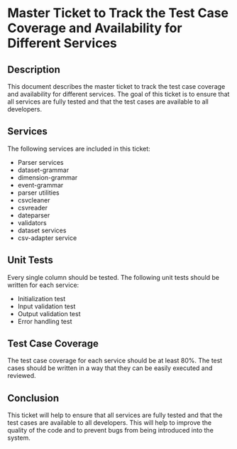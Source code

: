 # Master Ticket to Track the Test Case Coverage and Availability for Different Services

## Description

This document describes the master ticket to track the test case coverage and availability for different services. The goal of this ticket is to ensure that all services are fully tested and that the test cases are available to all developers.

## Services

The following services are included in this ticket:

* Parser services
* dataset-grammar
* dimension-grammar
* event-grammar
* parser utilities
* csvcleaner
* csvreader
* dateparser
* validators
* dataset services
* csv-adapter service

## Unit Tests

Every single column should be tested. The following unit tests should be written for each service:

* Initialization test
* Input validation test
* Output validation test
* Error handling test

## Test Case Coverage

The test case coverage for each service should be at least 80%. The test cases should be written in a way that they can be easily executed and reviewed.

## Conclusion

This ticket will help to ensure that all services are fully tested and that the test cases are available to all developers. This will help to improve the quality of the code and to prevent bugs from being introduced into the system.


